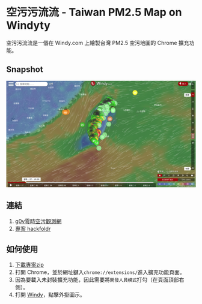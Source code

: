 # 空污污流流 - Taiwan PM2.5 Map on Windyty
空污污流流是一個在 Windy.com 上繪製台灣 PM2.5 空污地圖的 Chrome 擴充功能。

## Snapshot
![Snapshot](https://raw.githubusercontent.com/meisheep/taiwan-pm2_5-map-on-windyty/master/snapshot.png)

## 連結
1. [g0v零時空污觀測網](https://airmap.g0v.asper.tw/)
2. [專案 hackfoldr](http://beta.hackfoldr.org/g0vairmap)

## 如何使用
1. [下載專案zip](https://github.com/meisheep/taiwan-pm2_5-map-on-windyty/archive/master.zip)
2. 打開 Chrome，並於網址鍵入`chrome://extensions/`進入擴充功能頁面。
3. 因為要載入未封裝擴充功能，因此需要將`開發人員模式`打勾（在頁面頂部右側）。
4. 打開 [Windy](https://windy.com)，點擊外掛圖示。


